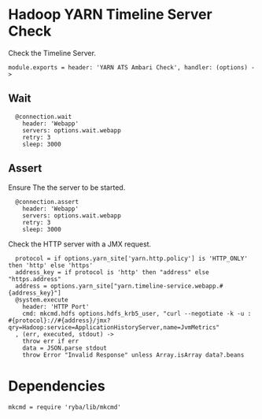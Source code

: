 
# Hadoop YARN Timeline Server Check

Check the Timeline Server.

    module.exports = header: 'YARN ATS Ambari Check', handler: (options) ->


## Wait

      @connection.wait
        header: 'Webapp'
        servers: options.wait.webapp
        retry: 3
        sleep: 3000

## Assert

Ensure The the server to be started.

      @connection.assert
        header: 'Webapp'
        servers: options.wait.webapp
        retry: 3
        sleep: 3000

Check the HTTP server with a JMX request.

      protocol = if options.yarn_site['yarn.http.policy'] is 'HTTP_ONLY' then 'http' else 'https'
      address_key = if protocol is 'http' then "address" else "https.address"
      address = options.yarn_site["yarn.timeline-service.webapp.#{address_key}"]
      @system.execute
        header: 'HTTP Port'
        cmd: mkcmd.hdfs options.hdfs_krb5_user, "curl --negotiate -k -u : #{protocol}://#{address}/jmx?qry=Hadoop:service=ApplicationHistoryServer,name=JvmMetrics"
      , (err, executed, stdout) ->
        throw err if err
        data = JSON.parse stdout
        throw Error "Invalid Response" unless Array.isArray data?.beans

# Dependencies

    mkcmd = require 'ryba/lib/mkcmd'
